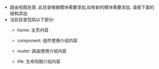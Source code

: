 - 路由视图目录, 此目录根据模块需要添加,如有新的模块需要添加, 请按下面的结构添加
- 当前目录包括以下部分:
	- home: 主页内容
	
	- component: 组件使用介绍内容
	
	- router: 路由使用介绍内容
	
	- life: 生命同期介绍内容
